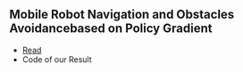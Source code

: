 ## Mobile Robot Navigation and Obstacles Avoidancebased on Policy Gradient
- [Read](https://github.com/MinorJerry/Mobile-Robot-PG-Paper/blob/master/robot_pg_thesis__update_.pdf)
- Code of our Result
